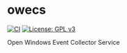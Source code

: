 # owecs

[![CI](https://github.com/francWhite/owecs/actions/workflows/dotnet.yml/badge.svg)](https://github.com/francWhite/owecs/actions/workflows/dotnet.yml)
[![License: GPL v3](https://img.shields.io/badge/License-GPLv3-blue.svg)](https://www.gnu.org/licenses/gpl-3.0)

Open Windows Event Collector Service
